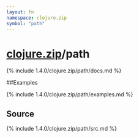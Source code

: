 ```yaml
---
layout: fn
namespace: clojure.zip
symbol: "path"
---
```


# [clojure.zip](../)/path

{% include 1.4.0/clojure.zip/path/docs.md %}

##Examples

{% include 1.4.0/clojure.zip/path/examples.md %}
## Source
{% include 1.4.0/clojure.zip/path/src.md %}

